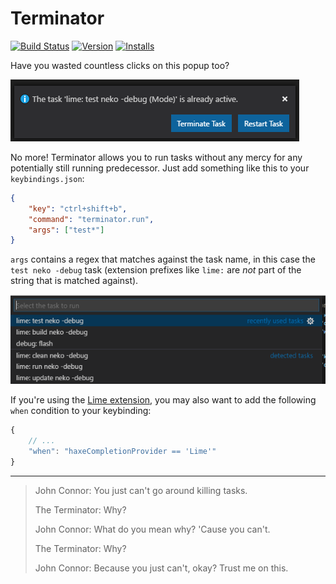 # Terminator
[![Build Status](https://travis-ci.org/vshaxe/vscode-terminator.svg?branch=master)](https://travis-ci.org/vshaxe/vscode-terminator) [![Version](https://vsmarketplacebadge.apphb.com/version-short/vshaxe.terminator.svg)](https://marketplace.visualstudio.com/items?itemName=vshaxe.terminator) [![Installs](https://vsmarketplacebadge.apphb.com/installs-short/vshaxe.terminator.svg)](https://marketplace.visualstudio.com/items?itemName=vshaxe.terminator)

Have you wasted countless clicks on this popup too?

![](images/popup.png)

No more! Terminator allows you to run tasks without any mercy for any potentially still running predecessor. Just add something like this to your `keybindings.json`:

```json
{
	"key": "ctrl+shift+b",
	"command": "terminator.run",
	"args": ["test*"]
}
```

`args` contains a regex that matches against the task name, in this case the `test neko -debug` task (extension prefixes like `lime:` are _not_ part of the string that is matched against).

![](images/tasks.png)

If you're using the [Lime extension](https://marketplace.visualstudio.com/items?itemName=openfl.lime-vscode-extension), you may also want to add the following `when` condition to your keybinding:

```js
{
	// ...
	"when": "haxeCompletionProvider == 'Lime'"
}
```
______

>John Connor: You just can't go around killing tasks.
>
>The Terminator: Why?
>
>John Connor: What do you mean why? 'Cause you can't.
>
>The Terminator: Why?
>
>John Connor: Because you just can't, okay? Trust me on this.